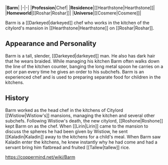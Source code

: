 |**Barm**|
|-|-|
|**Profession**|Chef|
|**Residence**|[[Hearthstone\|Hearthstone]]|
|**Homeworld**|[[Roshar\|Roshar]]|
|**Universe**|[[Cosmere\|Cosmere]]|

Barm is a [[Darkeyed\|darkeyed]] chef who works in the kitchen of the citylord's mansion in [[Hearthstone\|Hearthstone]] on [[Roshar\|Roshar]].

## Appearance and Personality
Barm is a tall, slender, [[Darkeyed\|darkeyed]] man. He also has dark hair that he wears braided.
While managing his kitchen Barm often walks down the line of the kitchen counter, banging the long metal spoon he carries on a pot or pan every time he gives an order to his subchefs. Barm is an experienced chef and is used to preparing separate food for children in the kitchens.

## History
Barm worked as the head chef in the kitchens of Citylord [[Wistiow\|Wistiow's]] mansions, managing the kitchen and several other subchefs. Following Wistiow's death, the new citylord, [[Roshone\|Roshone]] kept Barm on as the chef. When [[Lirin\|Lirin]] came to the mansion to discuss the spheres he had been given by Wistiow, he sent [[Kaladin\|Kaladin]] away to the kitchens for a child's meal. When Barm saw Kaladin enter the kitchens, he knew instantly why he had come and had a servant bring him flatbread and fruited [[Tallew\|tallew]] rice.



https://coppermind.net/wiki/Barm